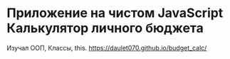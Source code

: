 # Приложение на чистом JavaScript Калькулятор личного бюджета
Изучал ООП, Классы, this.
https://daulet070.github.io/budget_calc/

